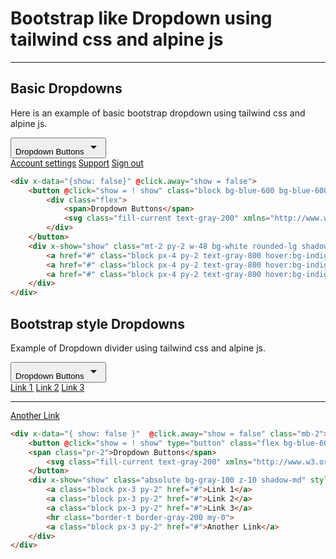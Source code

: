<h1 class="text-gray-700 font-bold text-2xl md:text-3xl leading-snug">Bootstrap like Dropdown using tailwind css and alpine js</h1>

<hr class="border-t-2 border-b-0 border-gray-100 mt-2 mb-8">

<h2 class="font-bold mb-4 text-gray-700 text-xl">Basic Dropdowns</h2>
<p class="my-4 leading-relaxed text-gray-700">Here is an example of basic bootstrap dropdown using tailwind css and alpine js.</p>
<div class="flex justify-center p-4 border rounded-t-lg" style="font-family:Roboto">
    <div x-data="{show: false}" @click.away="show = false">
        <button @click="show = ! show" class="block bg-blue-600 bg-blue-600 text-gray-200 rounded-lg px-6 text-sm py-3 overflow-hidden border-2 border-gray-600 focus:outline-none focus:border-white">
            <div class="flex">
                <span>Dropdown Buttons</span> 
                <svg class="fill-current text-gray-200" xmlns="http://www.w3.org/2000/svg" height="24" viewBox="0 0 24 24" width="24"><path d="M7 10l5 5 5-5z"/><path d="M0 0h24v24H0z" fill="none"/></svg>
            </div>
        </button>
        <div x-show="show" class="mt-2 py-2 w-48 bg-white rounded-lg shadow-xl">
            <a href="#" class="block px-4 py-2 text-gray-800 hover:bg-indigo-500 hover:text-white">Account settings</a>
            <a href="#" class="block px-4 py-2 text-gray-800 hover:bg-indigo-500 hover:text-white">Support</a>
            <a href="#" class="block px-4 py-2 text-gray-800 hover:bg-indigo-500 hover:text-white">Sign out</a>
        </div>
    </div>
</div>


```html
<div x-data="{show: false}" @click.away="show = false">
    <button @click="show = ! show" class="block bg-blue-600 bg-blue-600 text-gray-200 rounded-lg px-6 text-sm py-3 overflow-hidden border-2 border-gray-600 focus:outline-none focus:border-white">
        <div class="flex">
            <span>Dropdown Buttons</span> 
            <svg class="fill-current text-gray-200" xmlns="http://www.w3.org/2000/svg" height="24" viewBox="0 0 24 24" width="24"><path d="M7 10l5 5 5-5z"/><path d="M0 0h24v24H0z" fill="none"/></svg>
        </div>
    </button>
    <div x-show="show" class="mt-2 py-2 w-48 bg-white rounded-lg shadow-xl">
        <a href="#" class="block px-4 py-2 text-gray-800 hover:bg-indigo-500 hover:text-white">Account settings</a>
        <a href="#" class="block px-4 py-2 text-gray-800 hover:bg-indigo-500 hover:text-white">Support</a>
        <a href="#" class="block px-4 py-2 text-gray-800 hover:bg-indigo-500 hover:text-white">Sign out</a>
    </div>
</div>
```

<h2 class="font-bold mb-4 text-gray-700 text-xl mt-16">Bootstrap style Dropdowns</h2>
<p class="my-4 leading-relaxed text-gray-700">Example of Dropdown divider using tailwind css and alpine js.</p>
<div class="flex justify-center p-4 border rounded-t-lg" style="font-family:Roboto">
    <div x-data="{ show: false }"  @click.away="show = false" class="mb-2">
        <button @click="show = ! show" type="button" class="flex bg-blue-600 text-gray-200 rounded-lg px-6 py-3 focus:outline-none focus:border-white text-sm">
        <span class="pr-2">Dropdown Buttons</span> 
            <svg class="fill-current text-gray-200" xmlns="http://www.w3.org/2000/svg" height="24" viewBox="0 0 24 24" width="24"><path d="M7 10l5 5 5-5z"/><path d="M0 0h24v24H0z" fill="none"/></svg>
        </button>
        <div x-show="show" class="absolute bg-gray-100 z-10 shadow-md" style="min-width:10rem">
            <a class="block px-3 py-2" href="#">Link 1</a>
            <a class="block px-3 py-2" href="#">Link 2</a>
            <a class="block px-3 py-2" href="#">Link 3</a>
            <hr class="border-t border-gray-200 my-0">
            <a class="block px-3 py-2" href="#">Another Link</a>
        </div>
    </div>
</div>


```html
<div x-data="{ show: false }"  @click.away="show = false" class="mb-2">
    <button @click="show = ! show" type="button" class="flex bg-blue-600 text-gray-200 rounded-lg px-6 py-3 focus:outline-none focus:border-white text-sm">
    <span class="pr-2">Dropdown Buttons</span> 
        <svg class="fill-current text-gray-200" xmlns="http://www.w3.org/2000/svg" height="24" viewBox="0 0 24 24" width="24"><path d="M7 10l5 5 5-5z"/><path d="M0 0h24v24H0z" fill="none"/></svg>
    </button>
    <div x-show="show" class="absolute bg-gray-100 z-10 shadow-md" style="min-width:10rem">
        <a class="block px-3 py-2" href="#">Link 1</a>
        <a class="block px-3 py-2" href="#">Link 2</a>
        <a class="block px-3 py-2" href="#">Link 3</a>
        <hr class="border-t border-gray-200 my-0">
        <a class="block px-3 py-2" href="#">Another Link</a>
    </div>
</div>
```
